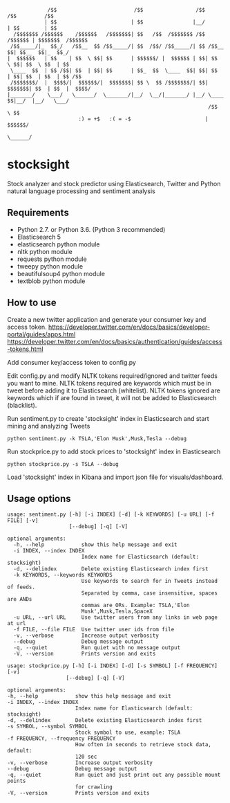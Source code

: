 
                 /$$                         /$$                 /$$           /$$         /$$    
                | $$                        | $$                |__/          | $$        | $$    
      /$$$$$$$ /$$$$$$    /$$$$$$   /$$$$$$$| $$   /$$  /$$$$$$$ /$$  /$$$$$$ | $$$$$$$  /$$$$$$  
     /$$_____/|_  $$_/   /$$__  $$ /$$_____/| $$  /$$/ /$$_____/| $$ /$$__  $$| $$__  $$|_  $$_/  
    |  $$$$$$   | $$    | $$  \ $$| $$      | $$$$$$/ |  $$$$$$ | $$| $$  \ $$| $$  \ $$  | $$    
     \____  $$  | $$ /$$| $$  | $$| $$      | $$_  $$  \____  $$| $$| $$  | $$| $$  | $$  | $$ /$$
     /$$$$$$$/  |  $$$$/|  $$$$$$/|  $$$$$$$| $$ \  $$ /$$$$$$$/| $$|  $$$$$$$| $$  | $$  |  $$$$/
    |_______/    \___/   \______/  \_______/|__/  \__/|_______/ |__/ \____  $$|__/  |__/   \___/  
                                                                     /$$  \ $$                    
                           :) = +$   :( = -$                        |  $$$$$$/                    
                                                                     \______/ 
# stocksight
Stock analyzer and stock predictor using Elasticsearch, Twitter and Python natural language processing and sentiment analysis

## Requirements
- Python 2.7. or Python 3.6. (Python 3 recommended)
- Elasticsearch 5
- elasticsearch python module
- nltk python module
- requests python module
- tweepy python module
- beautifulsoup4 python module
- textblob python module

## How to use

Create a new twitter application and generate your consumer key and access token. https://developer.twitter.com/en/docs/basics/developer-portal/guides/apps.html
https://developer.twitter.com/en/docs/basics/authentication/guides/access-tokens.html

Add consumer key/access token to config.py

Edit config.py and modify NLTK tokens required/ignored and twitter feeds you want to mine. NLTK tokens required are keywords which must be in tweet before adding it to Elasticsearch (whitelist). NLTK tokens ignored are keywords which if are found in tweet, it will not be added to Elasticsearch (blacklist).

Run sentiment.py to create 'stocksight' index in Elasticsearch and start mining and analyzing Tweets

`python sentiment.py -k TSLA,'Elon Musk',Musk,Tesla --debug`

Run stockprice.py to add stock prices to 'stocksight' index in Elasticsearch

`python stockprice.py -s TSLA --debug`

Load 'stocksight' index in Kibana and import json file for visuals/dashboard.

## Usage options

```
usage: sentiment.py [-h] [-i INDEX] [-d] [-k KEYWORDS] [-u URL] [-f FILE] [-v]
                    [--debug] [-q] [-V]

optional arguments:
  -h, --help            show this help message and exit
  -i INDEX, --index INDEX
                        Index name for Elasticsearch (default: stocksight)
  -d, --delindex        Delete existing Elasticsearch index first
  -k KEYWORDS, --keywords KEYWORDS
                        Use keywords to search for in Tweets instead of feeds.
                        Separated by comma, case insensitive, spaces are ANDs
                        commas are ORs. Example: TSLA,'Elon
                        Musk',Musk,Tesla,SpaceX
  -u URL, --url URL     Use twitter users from any links in web page at url
  -f FILE, --file FILE  Use twitter user ids from file
  -v, --verbose         Increase output verbosity
  --debug               Debug message output
  -q, --quiet           Run quiet with no message output
  -V, --version         Prints version and exits
  ```
  
  ```
  usage: stockprice.py [-h] [-i INDEX] [-d] [-s SYMBOL] [-f FREQUENCY] [-v]
                     [--debug] [-q] [-V]

optional arguments:
  -h, --help            show this help message and exit
  -i INDEX, --index INDEX
                        Index name for Elasticsearch (default: stocksight)
  -d, --delindex        Delete existing Elasticsearch index first
  -s SYMBOL, --symbol SYMBOL
                        Stock symbol to use, example: TSLA
  -f FREQUENCY, --frequency FREQUENCY
                        How often in seconds to retrieve stock data, default:
                        120 sec
  -v, --verbose         Increase output verbosity
  --debug               Debug message output
  -q, --quiet           Run quiet and just print out any possible mount points
                        for crawling
  -V, --version         Prints version and exits
  ```
